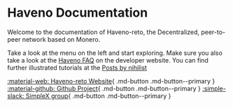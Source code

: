 # Haveno Documentation

Welcome to the documentation of Haveno-reto, the Decentralized, peer-to-peer network based on Monero.

Take a look at the menu on the left and start exploring. Make sure you also take a look at the [Haveno FAQ](https://haveno.exchange/faq/) on the developer website.
You can find further illustrated tutorials at the [Posts by nihilist](https://haveno-reto.com/#posts)

[:material-web: Haveno-reto Website](https://haveno-reto.com){ .md-button .md-button--primary }
[:material-github: Github Project](https://github.com/retoaccess1/){ .md-button .md-button--primary }
[:simple-slack: SimpleX group](https://simplex.chat/contact#/?v=2-7&smp=smp%3A%2F%2Fhpq7_4gGJiilmz5Rf-CswuU5kZGkm_zOIooSw6yALRg%3D%40smp5.simplex.im%2F2KNui9H8xxaPTuHAsQzJlfLmz_SOMsFk%23%2F%3Fv%3D1-3%26dh%3DMCowBQYDK2VuAyEA8BPETTg3ooyvQ1LiMGeCFbh2MeK9NyubT6NLE8EJzyA%253D%26srv%3Djjbyvoemxysm7qxap7m5d5m35jzv5qq6gnlv7s4rsn7tdwwmuqciwpid.onion&data=%7B%22type%22%3A%22group%22%2C%22groupLinkId%22%3A%22wNDKKQR3EW8Y045FsVofSg%3D%3D%22%7D){ .md-button .md-button--primary }
